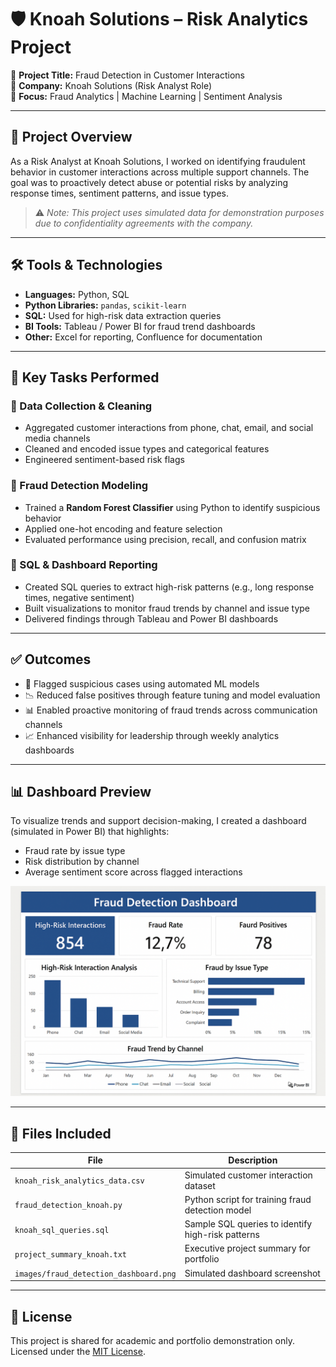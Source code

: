# 🛡️ Knoah Solutions – Risk Analytics Project

📌 **Project Title:** Fraud Detection in Customer Interactions  
🏢 **Company:** Knoah Solutions (Risk Analyst Role)  
🧠 **Focus:** Fraud Analytics | Machine Learning | Sentiment Analysis

---

## 📖 Project Overview

As a Risk Analyst at Knoah Solutions, I worked on identifying fraudulent behavior in customer interactions across multiple support channels. The goal was to proactively detect abuse or potential risks by analyzing response times, sentiment patterns, and issue types.

> ⚠️ *Note: This project uses simulated data for demonstration purposes due to confidentiality agreements with the company.*

---

## 🛠 Tools & Technologies

- **Languages:** Python, SQL
- **Python Libraries:** `pandas`, `scikit-learn`
- **SQL:** Used for high-risk data extraction queries
- **BI Tools:** Tableau / Power BI for fraud trend dashboards
- **Other:** Excel for reporting, Confluence for documentation

---

## 🧩 Key Tasks Performed

### 🔹 Data Collection & Cleaning
- Aggregated customer interactions from phone, chat, email, and social media channels  
- Cleaned and encoded issue types and categorical features  
- Engineered sentiment-based risk flags

### 🔹 Fraud Detection Modeling
- Trained a **Random Forest Classifier** using Python to identify suspicious behavior  
- Applied one-hot encoding and feature selection  
- Evaluated performance using precision, recall, and confusion matrix

### 🔹 SQL & Dashboard Reporting
- Created SQL queries to extract high-risk patterns (e.g., long response times, negative sentiment)  
- Built visualizations to monitor fraud trends by channel and issue type  
- Delivered findings through Tableau and Power BI dashboards

---

## ✅ Outcomes

- 🚩 Flagged suspicious cases using automated ML models  
- 📉 Reduced false positives through feature tuning and model evaluation  
- 📊 Enabled proactive monitoring of fraud trends across communication channels  
- 📈 Enhanced visibility for leadership through weekly analytics dashboards

---

## 📊 Dashboard Preview

To visualize trends and support decision-making, I created a dashboard (simulated in Power BI) that highlights:

- Fraud rate by issue type  
- Risk distribution by channel  
- Average sentiment score across flagged interactions

![Fraud Detection Dashboard](Fraud_Detection_Dashboard.png)

---

## 📂 Files Included

| File | Description |
|------|-------------|
| `knoah_risk_analytics_data.csv` | Simulated customer interaction dataset |
| `fraud_detection_knoah.py` | Python script for training fraud detection model |
| `knoah_sql_queries.sql` | Sample SQL queries to identify high-risk patterns |
| `project_summary_knoah.txt` | Executive project summary for portfolio |
| `images/fraud_detection_dashboard.png` | Simulated dashboard screenshot |

---

## 📄 License

This project is shared for academic and portfolio demonstration only.  
Licensed under the [MIT License](https://opensource.org/licenses/MIT).
